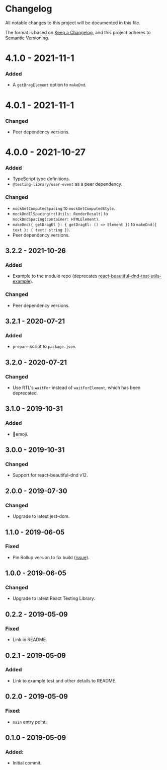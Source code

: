 # Changelog

All notable changes to this project will be documented in this file.

The format is based on [Keep a Changelog](https://keepachangelog.com/en/1.0.0/),
and this project adheres to [Semantic Versioning](https://semver.org/spec/v2.0.0.html).

# 4.1.0 - 2021-11-1

### Added

- A `getDragElement` option to `makeDnd`.

# 4.0.1 - 2021-11-1

### Changed

- Peer dependency versions.

# 4.0.0 - 2021-10-27

### Added

- TypeScript type definitions.
- `@testing-library/user-event` as a peer dependency.

### Changed

- `mockGetComputedSpacing` to `mockGetComputedStyle`.
- `mockDndElSpacing(rtlUtils: RenderResult)` to `mockDndSpacing(container: HTMLElement)`.
- `makeDnd({ getDragEl }: { getDragEl: () => Element })` to `makeDnd({ text }: { text: string })`.
- Peer dependency versions.

## 3.2.2 - 2021-10-26

### Added

- Example to the module repo (deprecates [react-beautiful-dnd-test-utils-example](https://github.com/colinrobertbrooks/react-beautiful-dnd-test-utils-example)).

### Changed

- Peer dependency versions.

## 3.2.1 - 2020-07-21

### Added

- `prepare` script to `package.json`.

## 3.2.0 - 2020-07-21

### Changed

- Use RTL's `waitFor` instead of `waitForElement`, which has been deprecated.

## 3.1.0 - 2019-10-31

### Added

- 🧤emoji.

## 3.0.0 - 2019-10-31

### Changed

- Support for react-beautiful-dnd v12.

## 2.0.0 - 2019-07-30

### Changed

- Upgrade to latest jest-dom.

## 1.1.0 - 2019-06-05

### Fixed

- Pin Rollup version to fix build ([issue](https://github.com/rollup/rollup/issues/2894)).

## 1.0.0 - 2019-06-05

### Changed

- Upgrade to latest React Testing Library.

## 0.2.2 - 2019-05-09

### Fixed

- Link in README.

## 0.2.1 - 2019-05-09

### Added

- Link to example test and other details to README.

## 0.2.0 - 2019-05-09

### Fixed:

- `main` entry point.

## 0.1.0 - 2019-05-09

### Added:

- Initial commit.
